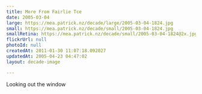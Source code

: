 ```yaml
---
title: More From Fairlie Tce
date: 2005-03-04
large: https://mea.patrick.nz/decade/large/2005-03-04-1824.jpg
small: https://mea.patrick.nz/decade/small/2005-03-04-1824.jpg
smallRetina: https://mea.patrick.nz/decade/small/2005-03-04-1824@2x.jpg
flickrUrl: null
photoId: null
createdAt: 2011-01-30 11:07:18.092027
updatedAt: 2005-04-23 04:47:02
layout: decade-image

---
```

Looking out the window
